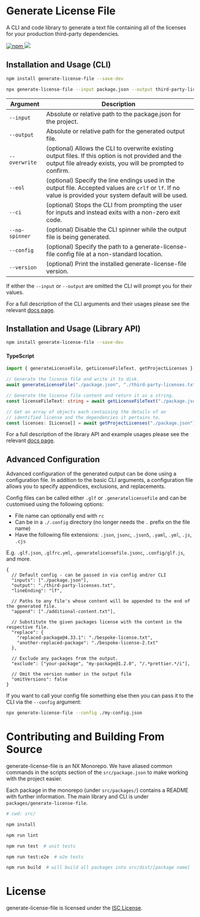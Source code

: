 # Generate License File

A CLI and code library to generate a text file containing all of the licenses for your production third-party dependencies.

<a href="https://www.npmjs.com/package/generate-license-file">
  <img alt="npm" src="https://img.shields.io/npm/v/generate-license-file?logo=npm">
</a>

<a href="https://codecov.io/github/TobyAndToby/generate-license-file">
  <img src="https://codecov.io/github/TobyAndToby/generate-license-file/branch/main/graph/badge.svg"/>
</a>

## Installation and Usage (CLI)

```bash
npm install generate-license-file --save-dev

npx generate-license-file --input package.json --output third-party-licenses.txt --overwrite
```

| Argument       | Description                                                                                                                                                       |
| -------------- | ----------------------------------------------------------------------------------------------------------------------------------------------------------------- |
| `--input`      | Absolute or relative path to the package.json for the project.                                                                                                    |
| `--output`     | Absolute or relative path for the generated output file.                                                                                                          |
| `--overwrite`  | (optional) Allows the CLI to overwrite existing output files. If this option is not provided and the output file already exists, you will be prompted to confirm. |
| `--eol`        | (optional) Specify the line endings used in the output file. Accepted values are `crlf` or `lf`. If no value is provided your system default will be used.        |
| `--ci`         | (optional) Stops the CLI from prompting the user for inputs and instead exits with a non-zero exit code.                                                          |
| `--no-spinner` | (optional) Disable the CLI spinner while the output file is being generated.                                                                                      |
| `--config`     | (optional) Specify the path to a generate-license-file config file at a non-standard location.                                                                    |
| `--version`    | (optional) Print the installed generate-license-file version.                                                                                                     |

If either the `--input` or `--output` are omitted the CLI will prompt you for their values.

For a full description of the CLI arguments and their usages please see the relevant [docs page](https://generate-license-file.js.org/docs/intro).

## Installation and Usage (Library API)

```bash
npm install generate-license-file --save-dev
```

#### TypeScript

```ts
import { generateLicenseFile, getLicenseFileText, getProjectLicenses } from "generate-license-file";

// Generate the license file and write it to disk.
await generateLicenseFile("./package.json", "./third-party-licenses.txt");

// Generate the license file content and return it as a string.
const licenseFileText: string = await getLicenseFileText("./package.json");

// Get an array of objects each containing the details of an
// identified license and the dependencies it pertains to.
const licenses: ILicense[] = await getProjectLicenses("./package.json");
```

For a full description of the library API and example usages please see the relevant [docs page](https://generate-license-file.js.org/docs/library).

## Advanced Configuration

Advanced configuration of the generated output can be done using a configuration file. In addition to the basic CLI arguments, a configuration file allows you to specify appendices, exclusions, and replacements.

Config files can be called either `.glf` or `.generatelicensefile` and can be customised using the following options:

- File name can optionally end with `rc`
- Can be in a `./.config` directory (no longer needs the `.` prefix on the file name)
- Have the following file extensions: `.json`, `jsonc`, `.json5`, `.yaml`, `.yml`, `.js`, `.cjs`

E.g. `.glf.json`, `.glfrc.yml`, `.generatelicensefile.jsonc`, `.config/glf.js`, and more.

```jsonc
{
  // Default config - can be passed in via config and/or CLI
  "inputs": ["./package.json"],
  "output": "./third-party-licenses.txt",
  "lineEnding": "lf",

  // Paths to any file's whose content will be appended to the end of the generated file.
  "append": ["./additional-content.txt"],

  // Substitute the given packages license with the content in the respective file.
  "replace": {
    "replaced-package@4.33.1": "./bespoke-license.txt",
    "another-replaced-package": "./bespoke-license-2.txt"
  },

  // Exclude any packages from the output.
  "exclude": ["your-package", "my-package@1.2.0", "/.*prettier.*/i"],
  
  // Omit the version number in the output file
  "omitVersions": false
}
```

If you want to call your config file something else then you can pass it to the CLI via the `--config` argument:

```bash
npx generate-license-file --config ./my-config.json
```

# Contributing and Building From Source

generate-license-file is an NX Monorepo. We have aliased common commands in the scripts section of the `src/package.json` to make working with the project easier.

Each package in the monorepo (under `src/packages/`) contains a README with further information. The main library and CLI is under `packages/generate-license-file`.

```bash
# cwd: src/

npm install

npm run lint

npm run test  # unit tests

npm run test:e2e  # e2e tests

npm run build  # will build all packages into src/dist/[package name]
```

# License

generate-license-file is licensed under the [ISC License](./LICENSE.md).
